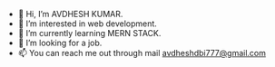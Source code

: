 - 👋 Hi, I’m AVDHESH KUMAR.
- 👀 I’m interested in web development.
- 🌱 I’m currently learning MERN STACK.
- 💞️ I’m looking for a job.
- 📫 You can reach me out through mail avdheshdbi777@gmail.com


